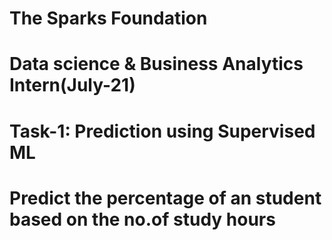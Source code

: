 # The Sparks Foundation
# Data science & Business Analytics Intern(July-21)
# Task-1: Prediction using Supervised ML
# Predict the percentage of an student based on the no.of study hours
